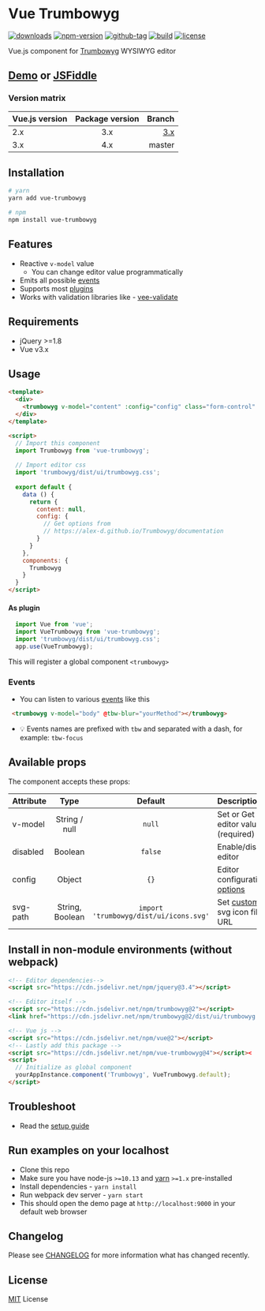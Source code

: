 # Vue Trumbowyg

[![downloads](https://img.shields.io/npm/dt/vue-trumbowyg.svg)](http://npm-stats.com/~packages/vue-trumbowyg)
[![npm-version](https://img.shields.io/npm/v/vue-trumbowyg.svg)](https://www.npmjs.com/package/vue-trumbowyg)
[![github-tag](https://img.shields.io/github/tag/ankurk91/vue-trumbowyg.svg?maxAge=1800)](https://github.com/ankurk91/vue-trumbowyg/)
[![build](https://github.com/ankurk91/vue-trumbowyg/workflows/build/badge.svg)](https://github.com/ankurk91/vue-trumbowyg/actions)
[![license](https://img.shields.io/github/license/ankurk91/vue-trumbowyg.svg?maxAge=1800)](https://yarnpkg.com/en/package/vue-trumbowyg)

Vue.js component for [Trumbowyg](https://alex-d.github.io/Trumbowyg/) WYSIWYG editor

## [Demo](https://ankurk91.github.io/vue-trumbowyg/) or [JSFiddle](https://jsfiddle.net/ankurk91/p7xs2jkk/)


### Version matrix

| Vue.js version | Package version | Branch          |
| :---           | :---:           | ---:           | 
| 2.x            | 3.x             | [3.x](https://github.com/ankurk91/vue-trumbowyg/tree/3.x) |
| 3.x            | 4.x             | master          |

## Installation
```bash
# yarn
yarn add vue-trumbowyg

# npm
npm install vue-trumbowyg 
```

## Features
* Reactive `v-model` value
    - You can change editor value programmatically 
* Emits all possible [events](https://alex-d.github.io/Trumbowyg/documentation/#events)   
* Supports most [plugins](https://alex-d.github.io/Trumbowyg/documentation/plugins/)
* Works with validation libraries like - [vee-validate](https://github.com/logaretm/vee-validate) 

## Requirements
* jQuery >=1.8
* Vue v3.x 
    
## Usage
```html
<template>
  <div>
    <trumbowyg v-model="content" :config="config" class="form-control" name="content"></trumbowyg>
  </div>
</template>

<script>  
  // Import this component
  import Trumbowyg from 'vue-trumbowyg';
  
  // Import editor css
  import 'trumbowyg/dist/ui/trumbowyg.css';
   
  export default {    
    data () {
      return {
        content: null,
        config: {
          // Get options from 
          // https://alex-d.github.io/Trumbowyg/documentation
        }       
      }
    },
    components: {
      Trumbowyg
    }
  }
</script>
```

#### As plugin
```js
  import Vue from 'vue';
  import VueTrumbowyg from 'vue-trumbowyg';
  import 'trumbowyg/dist/ui/trumbowyg.css';
  app.use(VueTrumbowyg);
```
This will register a global component `<trumbowyg>` 

### Events
* You can listen to various [events](https://alex-d.github.io/Trumbowyg/documentation/#events) like this
```html
 <trumbowyg v-model="body" @tbw-blur="yourMethod"></trumbowyg>
```
* :bulb: Events names are prefixed with `tbw` and separated with a dash, for example: `tbw-focus`

## Available props
The component accepts these props:

| Attribute       | Type               | Default               | Description      |
| :---            |  :---:             | :---:                 | :---             |
| v-model         | String / null      | `null`                | Set or Get editor value (required)|
| disabled        | Boolean            | `false`               | Enable/disable editor |
| config          | Object             | `{}`                  | Editor configuration [options](http://alex-d.github.io/Trumbowyg/documentation.html)|
| svg-path        | String, Boolean    | `import 'trumbowyg/dist/ui/icons.svg'`   | Set [custom](https://alex-d.github.io/Trumbowyg/documentation/#svg-icons) svg icon file URL|

## Install in non-module environments (without webpack)
```html
<!-- Editor dependencies-->
<script src="https://cdn.jsdelivr.net/npm/jquery@3.4"></script>

<!-- Editor itself -->
<script src="https://cdn.jsdelivr.net/npm/trumbowyg@2"></script>
<link href="https://cdn.jsdelivr.net/npm/trumbowyg@2/dist/ui/trumbowyg.min.css" rel="stylesheet">

<!-- Vue js -->
<script src="https://cdn.jsdelivr.net/npm/vue@2"></script>
<!-- Lastly add this package -->
<script src="https://cdn.jsdelivr.net/npm/vue-trumbowyg@4"></script><
<script>
  // Initialize as global component
  yourAppInstance.component('Trumbowyg', VueTrumbowyg.default);
</script>
```

## Troubleshoot
* Read the [setup guide](./wiki/)

## Run examples on your localhost
* Clone this repo
* Make sure you have node-js `>=10.13` and [yarn](https://yarnpkg.com) `>=1.x` pre-installed
* Install dependencies - `yarn install`
* Run webpack dev server - `yarn start`
* This should open the demo page at `http://localhost:9000` in your default web browser 

## Changelog
Please see [CHANGELOG](CHANGELOG.md) for more information what has changed recently.

## License
[MIT](LICENSE.txt) License
